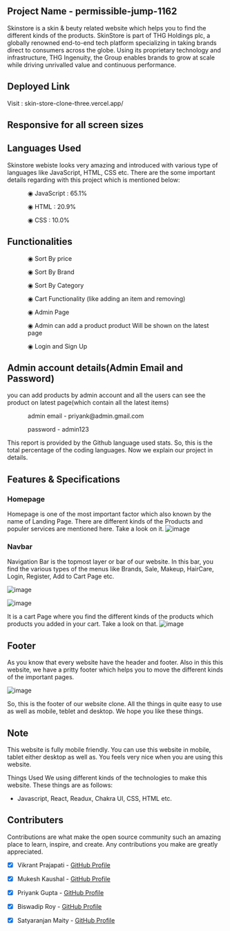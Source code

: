 ## Project Name - permissible-jump-1162
Skinstore is a skin & beuty related website which helps you to find the different kinds of the products. SkinStore is part of THG Holdings plc, a globally renowned end-to-end tech platform specializing in taking brands direct to consumers across the globe. Using its proprietary technology and infrastructure, THG Ingenuity, the Group enables brands to grow at scale while driving unrivalled value and continuous performance.

## Deployed Link

Visit : skin-store-clone-three.vercel.app/

## Responsive for all screen sizes

## Languages Used

Skinstore webiste looks very amazing and introduced with various type of languages like JavaScript, HTML, CSS etc. There are the some important details regarding with this project which is mentioned below:

<ul dir="auto">
 <ol dir="auto">◉ JavaScript : 65.1%</ol>
 <ol dir="auto">◉ HTML : 20.9%</ol>
 <ol dir="auto">◉ CSS : 10.0%</ol>
 </ul>
 
 ## Functionalities
 
 <ul dir="auto">
 
 <ol dir="auto">◉ Sort By price </ol>
 <ol dir="auto">◉ Sort By Brand</ol>
 <ol dir="auto">◉ Sort By Category</ol>
 <ol dir="auto">◉ Cart Functionality (like adding an item and removing) </ol>
 <ol dir="auto">◉ Admin Page</ol>
 <ol dir="auto">◉ Admin can add a product product Will be shown on the latest page </ol>
 <ol dir="auto">◉ Login and Sign Up </ol>
 </ul>
 
 ## Admin account details(Admin Email and Password)
 
 <p>you can add products by admin account and all the users can see the product on latest page(which contain all the latest items)</p>
 
  <ul dir="auto">
 
 <ol dir="auto">admin email - priyank@admin.gmail.com</ol>
 <ol dir="auto">password - admin123</ol>
 
 </ul>

This report is provided by the Github language used stats. So, this is the total percentage of the coding languages. Now we explain our project in details.

## Features & Specifications

### Homepage

Homepage is one of the most important factor which also known by the name of Landing Page. There are different kinds of the Products and populer services are mentioned here. Take a look on it.
![image](https://user-images.githubusercontent.com/97522154/208038198-80ece65b-59a6-42bc-aba6-238e8223e0f3.png)

### Navbar

Navigation Bar is the topmost layer or bar of our website. In this bar, you find the various types of the menus like Brands, Sale, Makeup, HairCare, Login, Register, Add to Cart Page etc.

![image](https://user-images.githubusercontent.com/97522154/208037197-8aa65996-50ee-4518-b64a-bf51f0e81242.png)

![image](https://user-images.githubusercontent.com/97522154/208038091-dfbe02c0-d7ae-4fce-88c6-5cab2a7d40d1.png)

It is a cart Page where you find the different kinds of the products which products you added in your cart. Take a look on that.
![image](https://i.ibb.co/tsmj9hS/Screenshot-295.png)

## Footer

As you know that every website have the header and footer. Also in this this website, we have a pritty footer which helps you to move the different kinds of the important pages.

![image](https://user-images.githubusercontent.com/97522154/208039642-1f75bf50-33f3-4c47-81cd-24fda0a4ed0b.png)

So, this is the footer of our website clone. All the things in quite easy to use as well as mobile, teblet and desktop. We hope you like these things.

## Note

This website is fully mobile friendly. You can use this website in mobile, tablet either desktop as well as. You feels very nice when you are using this website.

Things Used
We using different kinds of the technologies to make this website. These things are as follows:

- Javascript, React, Readux, Chakra UI, CSS, HTML etc.

## Contributers

 Contributions are what make the open source community such an amazing place to learn, inspire, and create. Any contributions you make are greatly appreciated.

- [x] Vikrant Prajapati - [GitHub Profile](https://github.com/stormyvikrant)
- [x] Mukesh Kaushal - [GitHub Profile](https://github.com/imukeshkaushal) 
- [x] Priyank Gupta - [GitHub Profile](https://github.com/priyankfz7)
- [x] Biswadip Roy - [GitHub Profile](https://github.com/amREDOX)
- [x] Satyaranjan Maity - [GitHub Profile](https://github.com/Satyaranjan8414)


